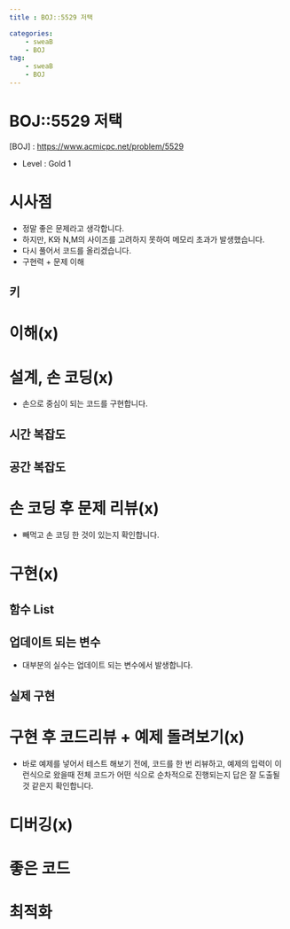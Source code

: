 ```yaml
---
title : BOJ::5529 저택

categories:
    - sweaB
    - BOJ
tag:
    - sweaB
    - BOJ
---
```

# BOJ::5529 저택
[BOJ] : <https://www.acmicpc.net/problem/5529>
- Level : Gold 1

# 시사점
- 정말 좋은 문제라고 생각합니다.
- 하지만, K와 N,M의 사이즈를 고려하지 못하여 메모리 초과가 발생했습니다.
- 다시 풀어서 코드를 올리겠습니다.
- 구현력 + 문제 이해 

## 키

# 이해(x)

# 설계, 손 코딩(x)
- 손으로 중심이 되는 코드를 구현합니다.

## 시간 복잡도

## 공간 복잡도

# 손 코딩 후 문제 리뷰(x)
- 빼먹고 손 코딩 한 것이 있는지 확인합니다.

# 구현(x)

## 함수 List 

## 업데이트 되는 변수
- 대부분의 실수는 업데이트 되는 변수에서 발생합니다.

## 실제 구현 

# 구현 후 코드리뷰 + 예제 돌려보기(x)
- 바로 예제를 넣어서 테스트 해보기 전에, 코드를 한 번 리뷰하고, 예제의 입력이 이런식으로 왔을때
  전체 코드가 어떤 식으로 순차적으로 진행되는지 답은 잘 도출될 것 같은지 확인합니다.

# 디버깅(x)

# 좋은 코드

# 최적화
